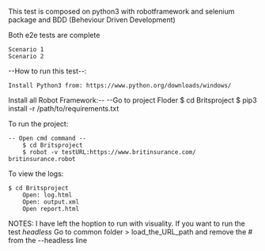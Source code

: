This test is composed on python3 with robotframework and selenium package and BDD (Beheviour Driven Development)

Both e2e tests are complete

	Scenario 1
	Scenario 2

--How to run this test--:

	Install Python3 from: https://www.python.org/downloads/windows/

Install all Robot Framework:--
	--Go to project Floder
    	$ cd Britsproject
		$ pip3 install -r /path/to/requirements.txt


To run the project:

	-- Open cmd command --
		$ cd Britsproject
		$ robot -v testURL:https://www.britinsurance.com/ britinsurance.robot

To view the logs:

	$ cd Britsproject
		Open: log.html
		Open: output.xml
		Open report.html


NOTES:
	I have left the hoption to run with visuality.
	If you want to run the test *headless*
	Go to common folder > load_the_URL_path
	and remove the # from the --headless line
